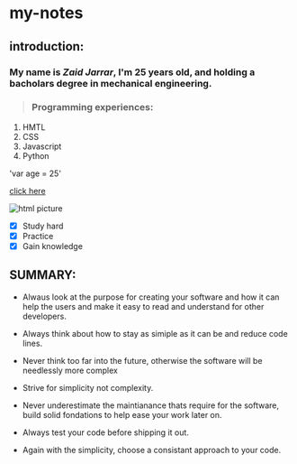 # my-notes

## introduction:

### My name is ***Zaid Jarrar***, I'm 25 years old, and holding a bacholars degree in mechanical engineering.

> ### Programming experiences:
1. HMTL
2. CSS
3. Javascript
4. Python

'var age = 25'

[click here](https://github.com/Zaid-Jarrar/my-notes)

![html picture](https://th.bing.com/th/id/OIP.WLN2vYNx5a9lVLSNbRfgPgHaE8?w=250&h=180&c=7&r=0&o=5&dpr=1.38&pid=1.7)

- [x] Study hard
- [x] Practice
- [x] Gain knowledge

## SUMMARY:
- Alwaus look at the purpose for creating your software and how it can help the users and make it easy to read and understand for other developers. 

- Always think about how to stay as simiple as it can be and reduce code lines. 

- Never think too far into the future, otherwise the software will be needlessly more complex

- Strive for simplicity not complexity.

- Never underestimate the maintianance thats require for the software, build solid fondations to help ease your work later on.

- Always test your code before shipping it out. 

- Again with the simplicity, choose a consistant approach to your code.  